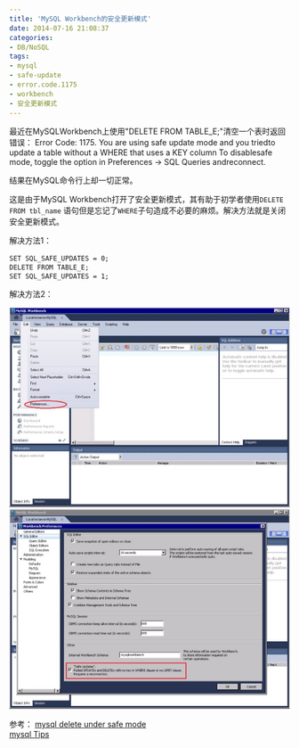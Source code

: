```yaml
---
title: 'MySQL Workbench的安全更新模式'
date: 2014-07-16 21:08:37
categories: 
- DB/NoSQL
tags: 
- mysql
- safe-update
- error.code.1175
- workbench
- 安全更新模式
---
```

最近在MySQLWorkbench上使用"DELETE FROM TABLE_E;"清空一个表时返回错误：
Error Code: 1175. You are using safe update mode and you triedto update a table without a WHERE that uses a KEY column To disablesafe mode, toggle the option in Preferences -> SQL Queries andreconnect.

结果在MySQL命令行上却一切正常。

这是由于MySQL Workbench打开了安全更新模式，其有助于初学者使用`DELETE FROM tbl_name` 语句但是忘记了`WHERE`子句造成不必要的麻烦。解决方法就是关闭安全更新模式。

解决方法1：
```
SET SQL_SAFE_UPDATES = 0;
DELETE FROM TABLE_E; 
SET SQL_SAFE_UPDATES = 1;
```

解决方法2：

![MySQL Workbench的安全更新模式](/images/2014/7/0026uWfMgy6N2OjQ2Vf35.jpg)![MySQL Workbench的安全更新模式](/images/2014/7/0026uWfMgy6N2Ok5fCJ75.jpg)

参考：
[mysql delete under safe mode](http://stackoverflow.com/questions/21841353/mysql-delete-under-safe-mode)  
[mysql Tips](http://dev.mysql.com/doc/refman/5.5/en/mysql-tips.html)  